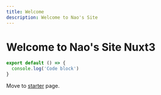 ```yaml
---
title: Welcome
description: Welcome to Nao's Site
---
```


# Welcome to Nao's Site Nuxt3

```js [file.js]{2} meta-info=val
export default () => {
  console.log('Code block')
}
```

Move to [starter](/starter) page.
